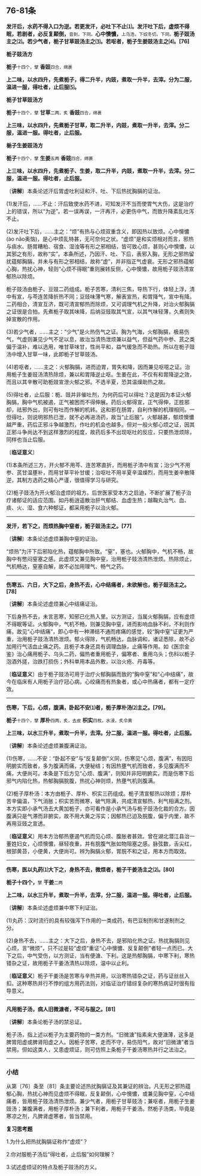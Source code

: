 ## 76-81条

**发汗后，水药不得入口为逆。若更发汗，必吐下不止⑴。发汗吐下后，虚烦不得眠，若剧者，必反复颠倒，**<small>音到，下同。</small>**心中懊憹，**<small>上乌浩，下奴冬切。下同。</small>**栀子豉汤主之⑵。若少气者，栀子甘草豉汤主之⑶。若呕者，栀子生姜豉汤主之⑷。[76]**

**栀子豉汤方**

**栀子**<small>十四个，擘</small> **香豉**<small>四合，绵裹</small>

**上二味，以水四升，先煮栀子，得二升半，内豉，煮取一升半，去滓。分为二服，温进一服，得吐者，止后服⑸。**

**栀子甘草豉汤方**

**栀子**<small>十四个，擘</small> **甘草**<small>二两，炙</small> **香豉**<small>四合，绵裹</small>

**上三味，以水四升，先煮栀子甘草，取二升半，内豉，煮取一升半，去滓。分二服，温进一服。得吐者，止后服。**

**梔子生姜豉汤方**

**栀子**<small>十四个，擘</small> **生姜**<small>五两</small> **香豉**<small>四合，绵裹</small>

**上三味，以水四升，先煮栀子、生姜，取二升半，内豉，煮取一升半，去滓。分二服，温进一服。得吐者，止后服。**

〔**讲解**〕本条论述汗后胃虚吐利证和汗、吐、下后热扰胸膈的证治。

(1)发汗后，……不止：汗后致使水药不进，可知发汗不当而使胃气大伤，这是治疗上的错误，所以“为逆”。若一误再误，一汗再汗，必更伤中气，而致升降紊乱吐泻不止。

(2)发汗吐下后，……主之：“烦”有热与心烦双重含义，即因热以致烦。心中懊憹(ào nǎo奥恼)，是心中烦乱特甚，无可奈何之状。“虚烦”是和实烦相对而言，邪热与痰水、肠胃糟粕、宿食、湿浊等有形之邪相结，皆可致心烦，甚则心中懊憹，以其邪之有形，故称“实”。本条所述，乃因汗、吐、下后，表邪入胸，无形之邪热留扰蕴郁胸膈，并未与有形之邪相结，故称“虚”，并非指正气虚衰。无形之邪热蕴郁心胸，热扰心神，轻则“心烦不得眠”重则展转反侧，心中懊憹，故用栀子豉汤清宣郁热以除烦。

栀子豉汤由栀子、豆豉二药组成。栀子苦寒，清利三焦，导热下行，体轻上浮，清中有宣，与芩连苦降折热不同；豆豉味薄气寒，解表宣热，和胃降气，宣中有降。二药相合，清宣互济，既可清宣郁热而除烦，又可调理气机之升降，对治火郁胸膈之证很是合拍。先煮栀子取其味降，后纳豆豉取其气宣，以其气味轻薄，久煮则失掉宣散的作用。

(3)若少气者，……主之：“少气”是火热伤气之证。胸为气海，火郁胸膈，极易伤气，气虚则兼见少气不足以息，故治当清热泄烦兼以益气，但益气药中参、芪之类偏于温补，难以选用，唯甘草味甘，性尚平和，益气缓急而不助热。所以在栀子豉汤中增入甘草一味，此即栀子甘草豉汤。

(4)若呕者，……主之：火郁胸膈，进而迫胃，胃失和降，因而兼见呕噁之证。治用栀子生姜豉汤清热除烦，兼以和胃降逆止呕。生姜在此，不仅有和胃降逆之效，而且以其辛散可助栀豉宣泄火郁之邪。不选半夏，恐其温燥助热之故。

(5)得吐者，止后服：栀、豉并非催吐剂，为何药后可以得吐？这是因为本证火郁胸膈，胸中气机被遏，正气被困而不得伸展。药后火郁得宣，正气得伸，正胜邪却，祛邪外出，则可有吐而作解的机转。这和邪在肠胃，自利作解的机理相同。一但得吐，则说明邪热已泄，就不必再进汤药，故当“止后服”。火郁越甚，郁烦懊憹越严重，药后正邪斗争越激烈，作吐的机会也越多。但对一般火郁心烦之证，因其正邪斗争尚达不到这样激烈的程度，故药后多不出现呕吐的反应，只要热泄烦除，同样也当止后服。

〔**临证意义**〕

(1)本条所述三方，开火郁不用芩、连苦寒直折，而用栀子清中有宣；治少气不用参、芪甘温壅补，而用甘草平补甘缓；治呕吐不用半夏辛温燥烈，而用生姜辛散降逆，其制方选药之精心严谨，很值得学习与研究。

(2)栀子豉汤为开火郁治虚烦的祖方。后世医家受本方之启迪，不断扩展了栀子治疗诸郁证的适应范围。如丹栀逍遥散治肝气郁结、血虚生热；越鞠丸治气、血、痰、火、湿、食六种郁证，都采用栀子以治火郁。

------

**发汗，若下之，而烦热胸中窒者，栀子豉汤主之。[77]**

〔**讲解**〕本条论述虚烦兼胸中窒的证治。

“烦热”为汗下后邪陷化热，蕴郁胸中所致。“窒”，塞也。火郁胸中，气机不畅，故胸中有憋闷窒塞之感。此虚烦又兼见胸中窒，治用栀子豉汤清热泄烦。热除烦止，气机畅达，窒塞自解，故不必加用理气、畅气之药。

------

**伤寒五、六日，大下之后，身热不去，心中结痛者，未欲解也，栀子豉汤主之。[78]**

〔**讲解**〕本条论述虚烦兼心中结痛证治。

下后身热不去，未言恶寒，知邪已化热入里。以方测证，当属火郁胸膈，应有虚烦不得眠等证。火郁胸中，气机不畅，则兼见胸中窒，进而影响血脉不利，不利则作痛，故见“心中结痛”，即心中有一种滞结不通而疼痛的感觉，较“胸中窒”证更为严重，治用栀子豉汤清热泄烦。郁火得除，气机畅达，血脉调和，诸证悉除，故不必加用行气活血止痛之药。且栀子本身还具有调理血脉，止痛等作用。如《医宗金鉴》治心痛用栀子、乌头二药，偏热者重用栀子，偏寒者、重用乌头；伤科以栀子泡酒外搓，治跌打损伤；外科单用本品外敷，以治火疮、丹毒等。

〔**临证意义**〕由于栀子豉汤可用于治疗火郁胸膈而致的“胸中窒”和“心中结痛”，故今在临床有人用栀子治疗冠心病，心绞痛而有热象者，或心中热痛者，都有一定疗效。

------

**伤寒，下后，心烦，腹满，卧起不安⑴者，栀子厚朴汤⑵主之。[79]。**

**栀子**<small>十四个，擘</small> **厚朴**<small>四两，炙，去皮</small> **枳实**<small>四枚，水浸，炙令黄</small>

**上三味，以水三升半，煮取一升半，去滓。分二服，温进一服。得吐者，止后服。**

〔**讲解**〕本条论述虚烦兼腹满证治。

(1)伤寒，……不安：“卧起不安”与“反复颠倒”义同，伤寒见“心烦，腹满”，有因阳明腑实而致者，多为腹满而痛，大便秘结；有因热壅气机而致者，多见腹满而不痛，大便尚可。本条是下后方见“心烦、腹满”，则知并非阳明腑实，而是伤寒下后邪气内陷化热，热郁胸膈脘腹，热扰心神则烦，热壅气机则腹满。

(2)栀子厚朴汤：本方由栀子、厚朴、枳实三药组成。栀子清宣郁热以除烦；厚朴苦辛偏温，下气消胀；枳实苦而微寒，破气除满，共成清宣郁热，利气相满之剂。本方实即小承气汤去大黄加栀子，亦可看作是小承气汤与栀子豉汤化裁的合方。因腹满只是气滞而非腑实，故不用大黄之泻实；因郁热已迫及脘腹，偏于内里，故不再用豆豉之宣透。

〔**临证意义**〕用本方治郁热壅遏气机而见心烦、腹胀者甚效。曾在湖北潜江县治一董姓妇女，心烦懊憹，昼轻夜重，并有脘腹气胀如物阻塞之感。脉弦数，舌尖红，根部黄苔，小便黄，大便尚可。辨为胸膈火郁，胃脘不和之证，用本方而取效。

------

**伤寒，医以丸药⑴大下之，身热不去，微烦者，栀子干姜汤主之⑵。[80]**

**栀子十四个，**<small>擘</small> **干姜**<small>二两</small>

**上二味，以水三升半，煮取一升半，去滓，分二服，温进一服。得吐者，止后服。**

〔**讲解**〕本条论述虚烦兼中寒下利证治。

(1)丸药：汉时流行的具有较强泻下作用的一类成药，有巴豆制剂和甘遂制剂之分。

(2)身热不去，……主之：大下之后，身热不去，是邪陷化热之证。热扰胸膈则见心烦，言“微烦”，只不过是较“虚烦”重证“心中懊憹、反复颠倒”者轻一点而已。大下之后，中气受伤，以方测证，当有便溏、下利。这是热郁胸膈，中寒下利，寒热错杂之证，故用栀子干姜汤清热以除烦，温中以止利。

〔**临证意义**〕栀子干姜汤是苦寒与辛热并用，以治寒热错杂之证，药与证丝丝入扣。这种寒热并行不悖的组方用药法则，对临证治疗错综复杂的寒热病证时很有指导意义。

------

**凡用栀子汤，病人旧微溏者，不可与服之。[81]**

〔**讲解**〕本条论栀子汤的禁忌证。

栀子汤，指上述以栀子为主要药物的一类方剂。“旧微溏”指素来大便溏薄，这多是脾胃阳虚或脾肾阳虚之人。因栀子苦寒，走而不守，易伤阳气，故对“旧微溏”者当禁用。但如这类人，又患虚烦证，则可仿照上条栀子干姜汤寒热并行之法治之。

------

### **小结**

从第〔76〕条至〔81〕条主要论述热扰胸膈证及其兼证的辨治。凡无形之邪热蕴郁心胸，热扰心神而见虚烦不得眠，反复颠倒，心中懊憹，或兼见胸中窒，心中结痛者，皆用栀子豉汤清热泄烦。兼少气者，用栀子甘草豉汤；兼呕者，用栀子生姜豉汤；兼腹满者，用栀子厚朴汤；兼下利者，用栀子干姜汤。然栀子汤类，毕竟是寒凉之剂，凡脾肾虚寒者，皆当禁用。

**复习思考题**

1.为什么把热扰胸膈证称作“虚烦”？

2.你对服栀子汤后“得吐者，止后服”如何理解？

3.试述虚烦证的特点及栀子豉汤的方义。